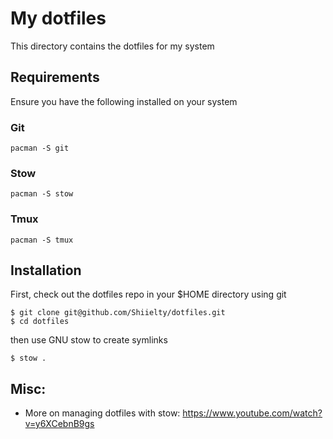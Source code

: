 # My dotfiles

This directory contains the dotfiles for my system

## Requirements

Ensure you have the following installed on your system

### Git

```
pacman -S git
```

### Stow

```
pacman -S stow
```

### Tmux

```
pacman -S tmux
```

## Installation

First, check out the dotfiles repo in your $HOME directory using git

```
$ git clone git@github.com/Shiielty/dotfiles.git
$ cd dotfiles
```

then use GNU stow to create symlinks

```
$ stow .
```

## Misc:

- More on managing dotfiles with stow: https://www.youtube.com/watch?v=y6XCebnB9gs
